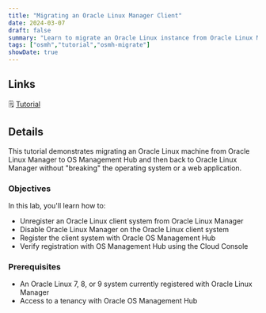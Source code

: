 ```yaml
---
title: "Migrating an Oracle Linux Manager Client"
date: 2024-03-07
draft: false
summary: "Learn to migrate an Oracle Linux instance from Oracle Linux Manager to Oracle OS Management Hub."
tags: ["osmh","tutorial","osmh-migrate"]
showDate: true
---
```


## Links

:spiral_notepad: [Tutorial](https://docs.oracle.com/en/learn/osmh-migrate-olm-client)

## Details

This tutorial demonstrates migrating an Oracle Linux machine from Oracle Linux Manager to OS Management Hub and then back to Oracle Linux Manager without "breaking" the operating system or a web application.

### Objectives

In this lab, you'll learn how to:

  - Unregister an Oracle Linux client system from Oracle Linux Manager
  - Disable Oracle Linux Manager on the Oracle Linux client system
  - Register the client system with Oracle OS Management Hub
  - Verify registration with OS Management Hub using the Cloud Console

### Prerequisites

  - An Oracle Linux 7, 8, or 9 system currently registered with Oracle Linux Manager
  - Access to a tenancy with Oracle OS Management Hub

